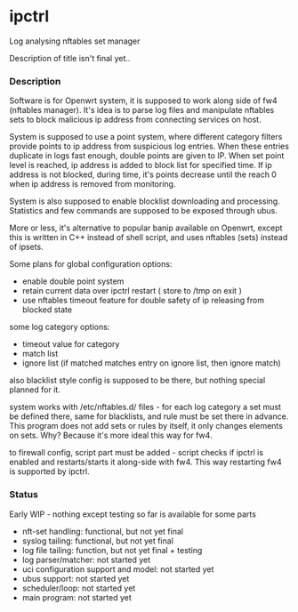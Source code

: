 # ipctrl
Log analysing nftables set manager

Description of title isn't final yet..

### Description

Software is for Openwrt system, it is supposed to work along side of fw4 (nftables manager).
It's idea is to parse log files and manipulate nftables sets to block malicious ip address
from connecting services on host.

System is supposed to use a point system, where different category filters provide points to ip address from suspicious log entries. When these entries duplicate in logs fast enough, double points are given to IP.
When set point level is reached, ip address is added to block list for specified time.
If ip address is not blocked, during time, it's points decrease until the reach 0 when ip address is removed from monitoring.

System is also supposed to enable blocklist downloading and processing.
Statistics and few commands are supposed to be exposed through ubus.

More or less, it's alternative to popular banip available on Openwrt, except this is written in C++ instead of shell script, and uses nftables (sets) instead of ipsets.

Some plans for global configuration options:

 - enable double point system
 - retain current data over ipctrl restart ( store to /tmp on exit )
 - use nftables timeout feature for double safety of ip releasing from blocked state

some log category options:
 - timeout value for category
 - match list
 - ignore list (if matched matches entry on ignore list, then ignore match)

also blacklist style config is supposed to be there, but nothing special planned for it.

system works with /etc/nftables.d/ files -
for each log category a set must be defined there, same for blacklists,
and rule must be set there in advance. This program does not add sets or rules by itself,
it only changes elements on sets. Why? Because it's more ideal this way for fw4.

to firewall config, script part must be added - script checks if ipctrl is enabled and restarts/starts it along-side with fw4.
This way restarting fw4 is supported by ipctrl.

### Status

Early WIP - nothing except testing so far is available for some parts

 - nft-set handling: functional, but not yet final
 - syslog tailing: functional, but not yet final
 - log file tailing: function, but not yet final + testing
 - log parser/matcher: not started yet
 - uci configuration support and model: not started yet
 - ubus support: not started yet
 - scheduler/loop: not started yet
 - main program: not started yet
